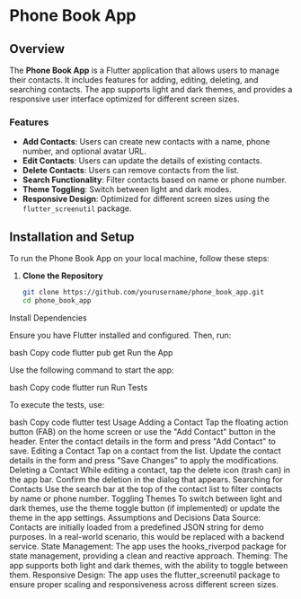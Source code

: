 # Phone Book App

## Overview

The **Phone Book App** is a Flutter application that allows users to manage their contacts. It includes features for adding, editing, deleting, and searching contacts. The app supports light and dark themes, and provides a responsive user interface optimized for different screen sizes.

### Features

- **Add Contacts**: Users can create new contacts with a name, phone number, and optional avatar URL.
- **Edit Contacts**: Users can update the details of existing contacts.
- **Delete Contacts**: Users can remove contacts from the list.
- **Search Functionality**: Filter contacts based on name or phone number.
- **Theme Toggling**: Switch between light and dark modes.
- **Responsive Design**: Optimized for different screen sizes using the `flutter_screenutil` package.

## Installation and Setup

To run the Phone Book App on your local machine, follow these steps:

1. **Clone the Repository**

   ```bash
   git clone https://github.com/yourusername/phone_book_app.git
   cd phone_book_app
Install Dependencies

Ensure you have Flutter installed and configured. Then, run:

bash
Copy code
flutter pub get
Run the App

Use the following command to start the app:

bash
Copy code
flutter run
Run Tests

To execute the tests, use:

bash
Copy code
flutter test
Usage
Adding a Contact
Tap the floating action button (FAB) on the home screen or use the "Add Contact" button in the header.
Enter the contact details in the form and press "Add Contact" to save.
Editing a Contact
Tap on a contact from the list.
Update the contact details in the form and press "Save Changes" to apply the modifications.
Deleting a Contact
While editing a contact, tap the delete icon (trash can) in the app bar.
Confirm the deletion in the dialog that appears.
Searching for Contacts
Use the search bar at the top of the contact list to filter contacts by name or phone number.
Toggling Themes
To switch between light and dark themes, use the theme toggle button (if implemented) or update the theme in the app settings.
Assumptions and Decisions
Data Source: Contacts are initially loaded from a predefined JSON string for demo purposes. In a real-world scenario, this would be replaced with a backend service.
State Management: The app uses the hooks_riverpod package for state management, providing a clean and reactive approach.
Theming: The app supports both light and dark themes, with the ability to toggle between them.
Responsive Design: The app uses the flutter_screenutil package to ensure proper scaling and responsiveness across different screen sizes.
